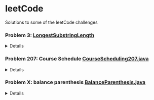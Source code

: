 # leetCode
Solutions to some of the leetCode challenges

### Problem 3: [LongestSubstringLength](src/java/LongestSubstringLength.java)
<details>
‘Longest Substring Without Repeating Characters.’ Given a string, the task is to find the length of the longest substring in the string that does not contain any repeating characters. This problem is often used as a basis for other more complex problems and has applications in a wide range of fields, including natural language processing, bioinformatics, and machine learning.

Problem:
Given a string s, find the length of the longest substring without repeating characters.
Example 1:

Input: s = "abcabcbb"

Output: 3

Explanation: The answer is "abc", with the length of 3.

Example 2:

Input: s = "bbbbb"

Output: 1

Explanation: The answer is "b", with the length of 1.

Example 3:

Input: s = "pwwkew"

Output: 3

Explanation: The answer is "wke", with the length of 3.
Notice that the answer must be a substring, "pwke" is a subsequence and not a substring.
</details>

### Problem 207: Course Schedule</b> [CourseScheduling207.java](src%2Fjava%2FCourseScheduling207.java)

<details>There are a total of numCourses courses you have to take, labeled from 0 to numCourses - 1. You are given an array prerequisites where prerequisites[i] = [ai, bi] indicates that you must take course bi first if you want to take course ai.


For example, the pair [0, 1], indicates that to take course 0 you have to first take course 1.
Return true if you can finish all courses. Otherwise, return false.

Example 1:
Input: numCourses = 2, prerequisites = [[1,0]]
Output: true
Explanation: There are a total of 2 courses to take.
To take course 1 you should have finished course 0. So it is possible.

Example 2:
Input: numCourses = 2, prerequisites = [[1,0],[0,1]]
Output: false
Explanation: There are a total of 2 courses to take.
To take course 1 you should have finished course 0, and to take course 0 you should also have finished course 1. So it is impossible.
</details>


### Problem X: balance parenthesis</b> [BalanceParenthesis.java](src%2Fjava%2FBalanceParenthesis.java)
<details>
https://leetcode.com/problems/valid-parentheses/
20 Valid Parentheses
Given a string s containing just the characters '(', ')', '{', '}', '[' and ']', determine if the input string is valid.

An input string is valid if:

Open brackets must be closed by the same type of brackets.
Open brackets must be closed in the correct order.
Every close bracket has a corresponding open bracket of the same type.


Example 1:
Input: s = "()"
Output: true

Example 2:
Input: s = "()[]{}"
Output: true

Example 3:
Input: s = "(]"
Output: false

Example 4:
Input: s = "([])"
Output: true

Constraints:

1 <= s.length <= 104
s consists of parentheses only '()[]{}'.
</details>